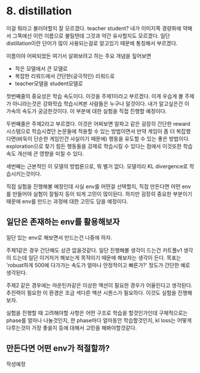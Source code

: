 # 8. distillation

이걸 뭐라고 불러야할지 잘 모르겠다. teacher student? 내가 이미지쪽 경량화에 약해서 그쪽에선 이런 이름으로 불릴텐데 그것과 약간 유사할지도 모르겠다. 일단 distillation이란 단어가 많이 사용되는걸로 알고있기 때문에 통칭해서 부르겠다.

이름이야 어찌되었든 여기서 살펴보려고 하는 주요 개념을 짚어보면
- 작은 모델에서 큰 모델로
- 복잡한 리워드에서 간단한(궁극적인) 리워드로
- teacher모델을 student모델로

첫번째줄의 중요성은 학습 속도이다. 이것을 주제1이라고 부르겠다. 이게 우습게 볼 주제가 아니라는것은 강화학습 학습시켜본 사람들은 누구나 알것이다. 내가 알고싶은건 이 가속의 속도가 궁금한것이다. 이 부분에 대한 실험을 직접 진행할 예정이다.

두번째줄은 주제2라고 부르겠다. 이것은 어찌보면 알파고 같은 굉장히 간단한 reward 시스템으로 학습시켰던 논문들에 적용할 수 있는 방법이면서 만약 게임이 좀 더 복잡했다면(바둑이 단순한 게임인건 사실이기 때문에) 행동을 유도할 수 있는 좋은 방법이다. exploration으로 찾기 힘든 행동들을 강제로 학습시킬 수 있다는 점에서 이것또한 학습 속도 개선에 큰 영향을 미칠 수 있다.

세번째는 근본적인 이 모델의 방법론으로, 뭐 별거 없다. 모델끼리 KL divergence로 학습시키는것이다.

직접 실험을 진행해볼 예정인데 사실 env를 어떤걸 선택할지, 직접 만든다면 어떤 env를 만들어야 실험이 잘될지 등이 되게 고민이 많이된다. 하지만 굉장히 중요한 부분이기 때문에 env를 만드는 과정에 대한 고민도 담을 예정이다.

## 일단은 존재하는 env를 활용해보자

일단 있는 env로 해보면서 만드는건 나중에 하자.

주제1같은 경우 간단해도 상관 없을것같다. 일단 진행해볼 생각이 드는건 카트폴v1 생각이 드는데 일단 이거저거 해보는게 목적이기 때문에 해보자는 생각이 든다. 목표는 'robust하게 500에 다가가는 속도가 얼마나 안정적이고 빠른가?' 정도가 간단한 예로 생각된다.

주제2 같은 경우에는 마운틴카같은 이상한 액션이 필요한 경우가 어울린다고 생각된다. 추진력이 필요한 이 환경은 조금 색다른 액션 시퀀스가 필요하다. 이것도 실험을 진행해보자.

실험을 진행할 때 고려해야할 사항은 어떤 구조로 학습을 할것인가인데 구체적으로는 phase를 얼마나 나눌것인지, 한 phase마다 얼마동안 학습할것인지, kl loss는 어떻게 다루는것이 가장 좋을지 등에 대해서 고민을 해봐야할것같다. 


## 만든다면 어떤 env가 적절할까?

작성예정
